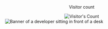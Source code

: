 <div align="center"> 
  <p>Visitor count</p>
  <img src="https://profile-counter.glitch.me/GhaidaAlalyani/count.svg" alt="Visitor's Count" />
</div>

<img src="https://github.com/GhaidaAlalyani/GhaidaAlalyani/blob/main/software-developer.png" alt="Banner of a developer sitting in front of a desk">
